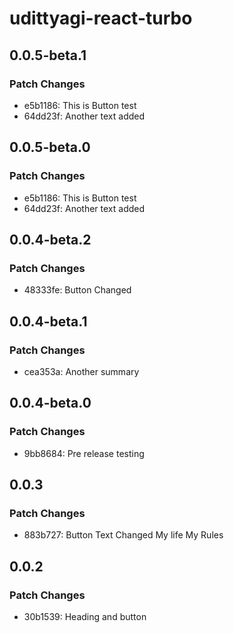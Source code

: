 # udittyagi-react-turbo

## 0.0.5-beta.1

### Patch Changes

- e5b1186: This is Button test
- 64dd23f: Another text added

## 0.0.5-beta.0

### Patch Changes

- e5b1186: This is Button test
- 64dd23f: Another text added

## 0.0.4-beta.2

### Patch Changes

- 48333fe: Button Changed

## 0.0.4-beta.1

### Patch Changes

- cea353a: Another summary

## 0.0.4-beta.0

### Patch Changes

- 9bb8684: Pre release testing

## 0.0.3

### Patch Changes

- 883b727: Button Text Changed
  My life My Rules

## 0.0.2

### Patch Changes

- 30b1539: Heading and button
